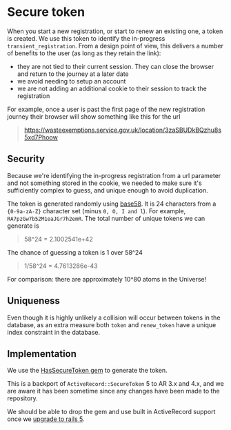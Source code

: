 # Secure token

When you start a new registration, or start to renew an existing one, a token is created. We use this token to identify the in-progress `transient_registration`. From a design point of view, this delivers a number of benefits to the user (as long as they retain the link):

- they are not tied to their current session. They can close the browser and return to the journey at a later date
- we avoid needing to setup an account
- we are not adding an additional cookie to their session to track the registration

For example, once a user is past the first page of the new registration journey their browser will show something like this for the url

> https://wasteexemptions.service.gov.uk/location/3zaSBUDkBQzhu8s5xd7Phoow

## Security

Because we're identifying the in-progress registration from a url parameter and not something stored in the cookie, we needed to make sure it's sufficiently complex to guess, and unique enough to avoid duplication.

The token is generated randomly using [base58](https://api.rubyonrails.org/classes/SecureRandom.html). It is 24 characters from a `{0-9a-zA-Z}` character set (minus `0, O, I and l`). For example, `RA7pzGw7b52M1eaJGr7h2emR`. The total number of unique tokens we can generate is

> 58^24 = 2.1002541e+42

The chance of guessing a token is 1 over 58^24

> 1/58^24 = 4.7613286e-43

For comparison: there are approximately 10^80  atoms in the Universe!

## Uniqueness

Even though it is highly unlikely a collision will occur between tokens in the database, as an extra measure both `token` and `renew_token` have a unique index constraint in the database.

## Implementation

We use the [HasSecureToken gem](https://github.com/robertomiranda/has_secure_token) to generate the token.

This is a backport of `ActiveRecord::SecureToken` 5 to AR 3.x and 4.x, and we are aware it has been sometime since any changes have been made to the repository.

We should be able to drop the gem and use built in ActiveRecord support once we [upgrade to rails 5](https://github.com/DEFRA/ruby-services-team/issues/31).
